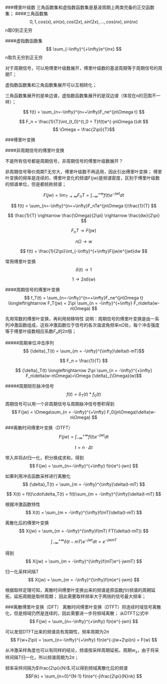 
###傅里叶级数
三角函数集和虚指数函数集是基波周期上两类完备的正交函数集；
####三角函数集
$$
{0,1,cos(x),sin(x),cos(2x),sin(2x),...,cos(nx),sin(nx)}
$$n取0到正无穷

####虚指数函数集
$$
\sum_{-\infty}^{+\infty}e^{inx} 
$$ n取负无穷到正无穷

对于周期信号，可以用傅里叶级数展开，傅里叶级数的基波周期等于周期信号的周期T；

虚指数函数集和三角函数集展开可以互相转化；

三角函数集展开的是单边谱，虚指数函数集展开的是双边谱（体现在n的范围不一样）；

$$ f(t) = \sum_{n=-\infty}^{n=+\infty}F_ne^{jn\Omega t}
$$

$$ F_n = \frac{1}{T}\int_{t_0}^{t_0 + T}f(t)e^{-jn\Omega t}dt
$$
$$ \Omega = \frac{2\pi}{T}$$


###傅里叶变换

####非周期信号的傅里叶变换

不是所有信号都是周期信号，非周期信号的傅里叶级数展开？

非周期信号等价周期T无穷大，傅里叶级数不再适用，因此引出傅里叶变换；
傅里叶变换的频率是连续的，傅里叶变化的频谱F(jw)是频谱密度，区别于傅里叶级数的频谱单位，但是都统称频谱；

$$ F(jw) = \lim_{T\rightarrow \infty}F_nT = \int_{-\infty}^{+\infty}f(t)e^{-jwt}dt
$$

$$ f(t) = \sum_{n=-\infty}^{n=+\infty}F_nTe^{jn\Omega t}\frac{1}{T}
$$

$$
\frac{1}{T} \rightarrow \frac{\Omega}{2\pi} \rightarrow \frac{dw}{2\pi}
$$

$$ F_nT \rightarrow F(jw)
$$

$$ n\Omega \rightarrow w
$$

$$ f(t) = \frac{1}{2\pi}\int_{-\infty}^{+\infty}F(jw)e^{jwt}dw
$$

常用傅里叶变换
$$ 
\delta(t) \rightarrow 1
$$

$$
1 \rightarrow 2\pi \delta(w)
$$

####周期信号的傅里叶变换
$$ f_T(t) = \sum_{n=-\infty}^{n=+\infty}F_ne^{jn\Omega t}
\longleftrightarrow F_T(jw) = 2\pi \sum_{n = -\infty}^{+\infty} F_n\delta(w-n\Omega)
$$

先用常数的傅里叶变换，再利用频移特性
说明：周期信号的傅里叶变换是由一系列冲激函数组成，这些冲激函数位于信号的各次谐波角频率$n\Omega$处，每个冲击强度等于傅里叶级数相应系数$F_n$的$2\pi$倍；

#####周期单位冲击序列
$$ {\delta}_T(t) = \sum_{m = -\infty}^{\infty}\delta(t-mT)$$

$$ F_n = \frac{1}{T} $$

$$ {\delta}_T(t) \longleftrightarrow 2\pi \sum_{n = -\infty}^{+\infty} F_n\delta(w-n\Omega)=\Omega {\delta}_{\Omega}(w)$$

#####周期矩形脉冲信号
$$ f(t) = {\delta}_T(t)*f_0(t) $$
周期信号可以用一个非周期信号与周期脉冲信号卷积得到
$$ F(jw) = \Omega\sum_{n = -\infty}^{+\infty} F_0(jn\Omega)\delta(w-n\Omega) $$

###离散时间傅里叶变换（DTFT）
$$ F(jw) = \int_{-\infty}^{+\infty} f(t)e^{-jwt}dt
$$

$$ t = n\cdot \Delta t $$

带入并将$\Delta t$归一化，积分换成求和，得到
$$ F(jw) = \sum_{n=-\infty}^{+\infty} f(n)e^{-jwn} $$

如果利用冲击函数采样进行离散化$$ {\delta}_T(t) = \sum_{m = -\infty}^{\infty}\delta(t-mT) $$

$$ X(t) = f(t)\cdot\delta_T(t) = f(t)\sum_{m = -\infty}^{\infty}\delta(t-mT)
$$

根据冲激函数特性
$$ X(t) = \sum_{m = -\infty}^{\infty}f(mT)\delta(t-mT)
$$

离散化后的傅里叶变换
$$ X(jw) = \sum_{m = -\infty}^{\infty}f(mT) FT(\delta(t-mT))
$$

$$ \int_{-\infty}^{+\infty} \delta(t-mT)e^{-jwt}dt = e^{-jwmT}
$$

得到
$$ X(jw) = \sum_{m = -\infty}^{\infty}f(mT)e^{-jwmT} $$

归一化采样间隔T
$$ X(jw) = \sum_{m = -\infty}^{\infty}f(m)e^{-jwm} $$

根据取样定理可知，离散时间傅里叶变换出来的频谱是原函数$f(t)$频谱的周期延拓，延拓周期是取样周期；
因此需要取样频率大于两倍的信号最大频率；


###离散傅里叶变换（DFT）
离散时间傅里叶变换（DTFT）将连续时域信号离散化，但是频域仍然是连续的，因此需要进一步将频域离散；
从DTFT公式中
$$ F(jw) = \sum_{n=-\infty}^{+\infty} f(n)e^{-jwn} $$

可以发现DTFT出来的频谱具有周期性，频率周期为$2\pi$
$$ F(w+2\pi) = \sum_{n=-\infty}^{+\infty} f(n)e^{-j(w+2\pi)n} = F(w) $$

从冲激采样角度也可以有同样的结论，频谱按采样周期延拓，周期$w_s$，由于将采样间隔T归一化，所以频谱周期为$2\pi$；

频率采样间隔为$\frac{2\pi}{N}$,可以得到频域离散化后的频谱
$$F(k) = \sum_{n=0}^{N-1} f(n)e^{-j\frac{2\pi}{N}nk}
$$



